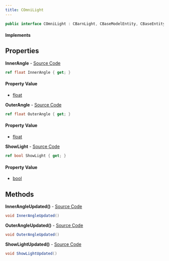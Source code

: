 ```yaml
---
title: COmniLight
---
```


```csharp
public interface COmniLight : CBarnLight, CBaseModelEntity, CBaseEntity, CEntityInstance, ISchemaClass<CEntityInstance>, ISchemaClass<CBaseEntity>, ISchemaClass<CBaseModelEntity>, ISchemaClass<CBarnLight>, ISchemaClass<COmniLight>, ISchemaField, ISchemaClass, INativeHandle
```

#### Implements

## Properties

**InnerAngle** - [Source Code](https://github.com/swiftly-solution/swiftlys2/blob/main/managed/src/SwiftlyS2.Generated/Schemas/Interfaces/COmniLight.cs#L16)

```csharp
ref float InnerAngle { get; }
```

#### Property Value

- [float](https://learn.microsoft.com/dotnet/api/system.single)

**OuterAngle** - [Source Code](https://github.com/swiftly-solution/swiftlys2/blob/main/managed/src/SwiftlyS2.Generated/Schemas/Interfaces/COmniLight.cs#L18)

```csharp
ref float OuterAngle { get; }
```

#### Property Value

- [float](https://learn.microsoft.com/dotnet/api/system.single)

**ShowLight** - [Source Code](https://github.com/swiftly-solution/swiftlys2/blob/main/managed/src/SwiftlyS2.Generated/Schemas/Interfaces/COmniLight.cs#L20)

```csharp
ref bool ShowLight { get; }
```

#### Property Value

- [bool](https://learn.microsoft.com/dotnet/api/system.boolean)

## Methods

**InnerAngleUpdated()** - [Source Code](https://github.com/swiftly-solution/swiftlys2/blob/main/managed/src/SwiftlyS2.Generated/Schemas/Interfaces/COmniLight.cs#L22)

```csharp
void InnerAngleUpdated()
```

**OuterAngleUpdated()** - [Source Code](https://github.com/swiftly-solution/swiftlys2/blob/main/managed/src/SwiftlyS2.Generated/Schemas/Interfaces/COmniLight.cs#L23)

```csharp
void OuterAngleUpdated()
```

**ShowLightUpdated()** - [Source Code](https://github.com/swiftly-solution/swiftlys2/blob/main/managed/src/SwiftlyS2.Generated/Schemas/Interfaces/COmniLight.cs#L24)

```csharp
void ShowLightUpdated()
```

